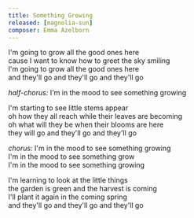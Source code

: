 ```yaml
---
title: Something Growing
released: [magnolia-sun]
composer: Emma Azelborn
---
```


I'm going to grow all the good ones here  
cause I want to know how to greet the sky smiling  
I'm going to grow all the good ones here  
and they'll go and they'll go and they'll go  

_half-chorus:_
I'm in the mood to see something growing  

I'm starting to see little stems appear  
oh how they all reach while their leaves are becoming  
oh what will they be when their blooms are here  
they will go and they'll go and they'll go  

_chorus:_
I'm in the mood to see something growing  
I'm in the mood to see something grow  
I'm in the mood to see something growing  

I'm learning to look at the little things  
the garden is green and the harvest is coming  
I'll plant it again in the coming spring  
and they'll go and they'll go and they'll go  